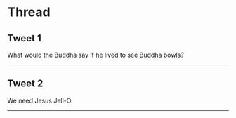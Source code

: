 # Thread

## Tweet 1

What would the Buddha say if he lived to see Buddha bowls?

---

## Tweet 2

We need Jesus Jell-O.

---

